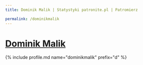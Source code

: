 ```yaml
---
title: Dominik Malik | Statystyki patronite.pl | Patromierz

permalink: /dominikmalik
---
```


# [Dominik Malik](https://patronite.pl/dominikmalik)

{% include profile.md name="dominikmalik" prefix="d" %}
